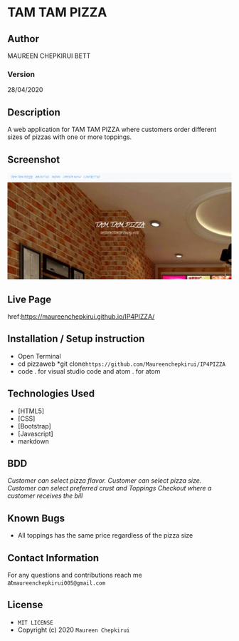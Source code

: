 # TAM TAM PIZZA
## Author

MAUREEN CHEPKIRUI BETT

### Version
28/04/2020

## Description

 
A web application for TAM TAM PIZZA where  customers order different sizes of pizzas with one or more toppings.
## Screenshot
![](https://github.com/Maureenchepkirui/IP4PIZZA/blob/master/images/tamtam.png)





## Live Page

 href:https://maureenchepkirui.github.io/IP4PIZZA/


## Installation / Setup instruction
* Open Terminal
* cd pizzaweb
*git clone`https://github.com/Maureenchepkirui/IP4PIZZA`
* code . for visual studio code and atom . for atom

## Technologies Used

* [HTML5]
* [CSS]
* [Bootstrap]
* [Javascript]
* markdown


## BDD
*Customer can select pizza flavor.*
*Customer can select pizza size.*
*Customer can select preferred crust and Toppings*
*Checkout where a customer receives the bill*

## Known Bugs

* All toppings has the same price regardless of the pizza size

## Contact Information

For any questions and contributions reach me at`maureenchepkirui005@gmail.com`

## License
* `MIT LICENSE`
* Copyright (c) 2020 `Maureen Chepkirui`
